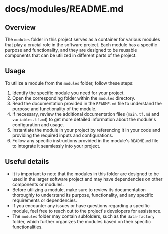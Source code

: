 # docs/modules/README.md

## Overview
The `modules` folder in this project serves as a container for various modules that play a crucial role in the software project. Each module has a specific purpose and functionality, and they are designed to be reusable components that can be utilized in different parts of the project.

## Usage
To utilize a module from the `modules` folder, follow these steps:

1. Identify the specific module you need for your project.
2. Open the corresponding folder within the `modules` directory.
3. Read the documentation provided in the `README.md` file to understand the purpose and functionality of the module.
4. If necessary, review the additional documentation files (`main.tf.md` and `variables.tf.md`) to get more detailed information about the module's configuration and usage.
5. Instantiate the module in your project by referencing it in your code and providing the required inputs and configurations.
6. Follow any specific instructions provided in the module's `README.md` file to integrate it seamlessly into your project.

## Useful details
- It is important to note that the modules in this folder are designed to be used in the larger software project and may have dependencies on other components or modules.
- Before utilizing a module, make sure to review its documentation thoroughly to understand its purpose, functionality, and any specific requirements or dependencies.
- If you encounter any issues or have questions regarding a specific module, feel free to reach out to the project's developers for assistance.
- The `modules` folder may contain subfolders, such as the `data-factory` folder, which further organizes the modules based on their specific functionalities.